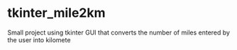 # tkinter_mile2km
Small project using tkinter GUI that converts the number of miles entered by the user into kilomete
